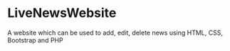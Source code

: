# LiveNewsWebsite
A website which can be used to add, edit, delete news using HTML, CSS, Bootstrap and PHP
